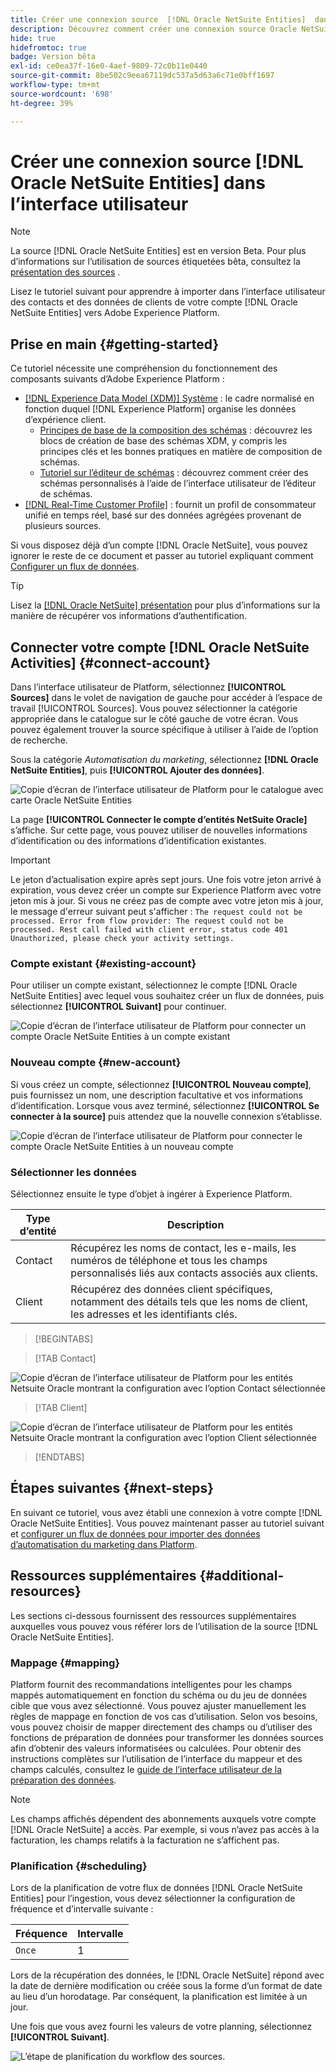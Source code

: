 ```yaml
---
title: Créer une connexion source  [!DNL Oracle NetSuite Entities]  dans l’interface utilisateur
description: Découvrez comment créer une connexion source Oracle NetSuite Entities à l’aide de l’interface utilisateur de Adobe Experience Platform.
hide: true
hidefromtoc: true
badge: Version bêta
exl-id: ce0ea37f-16e0-4aef-9809-72c0b11e0440
source-git-commit: 8be502c9eea67119dc537a5d63a6c71e0bff1697
workflow-type: tm+mt
source-wordcount: '698'
ht-degree: 39%

---
```


# Créer une connexion source [!DNL Oracle NetSuite Entities] dans l’interface utilisateur

>[!NOTE]
>
>La source [!DNL Oracle NetSuite Entities] est en version Beta. Pour plus d’informations sur l’utilisation de sources étiquetées bêta, consultez la [présentation des sources](../../../../home.md#terms-and-conditions) .

Lisez le tutoriel suivant pour apprendre à importer dans l’interface utilisateur des contacts et des données de clients de votre compte [!DNL Oracle NetSuite Entities] vers Adobe Experience Platform.

## Prise en main {#getting-started}

Ce tutoriel nécessite une compréhension du fonctionnement des composants suivants d’Adobe Experience Platform : 

* [[!DNL Experience Data Model (XDM)] Système](../../../../../xdm/home.md) : le cadre normalisé en fonction duquel [!DNL Experience Platform] organise les données d’expérience client.
   * [Principes de base de la composition des schémas](../../../../../xdm/schema/composition.md) : découvrez les blocs de création de base des schémas XDM, y compris les principes clés et les bonnes pratiques en matière de composition de schémas.
   * [Tutoriel sur l’éditeur de schémas](../../../../../xdm/tutorials/create-schema-ui.md) : découvrez comment créer des schémas personnalisés à l’aide de l’interface utilisateur de l’éditeur de schémas.
* [[!DNL Real-Time Customer Profile]](../../../../../profile/home.md) : fournit un profil de consommateur unifié en temps réel, basé sur des données agrégées provenant de plusieurs sources.

Si vous disposez déjà d’un compte [!DNL Oracle NetSuite], vous pouvez ignorer le reste de ce document et passer au tutoriel expliquant comment [Configurer un flux de données](../../dataflow/marketing-automation.md).

>[!TIP]
>
>Lisez la [[!DNL Oracle NetSuite] présentation](../../../../connectors/marketing-automation/oracle-netsuite.md) pour plus d’informations sur la manière de récupérer vos informations d’authentification.

## Connecter votre compte [!DNL Oracle NetSuite Activities] {#connect-account}

Dans l’interface utilisateur de Platform, sélectionnez **[!UICONTROL Sources]** dans le volet de navigation de gauche pour accéder à l’espace de travail [!UICONTROL Sources]. Vous pouvez sélectionner la catégorie appropriée dans le catalogue sur le côté gauche de votre écran. Vous pouvez également trouver la source spécifique à utiliser à l’aide de l’option de recherche.

Sous la catégorie *Automatisation du marketing*, sélectionnez **[!DNL Oracle NetSuite Entities]**, puis **[!UICONTROL Ajouter des données]**.

![ Copie d’écran de l’interface utilisateur de Platform pour le catalogue avec carte Oracle NetSuite Entities](../../../../images/tutorials/create/marketing-automation/oracle-netsuite-entities/catalog-card.png)

La page **[!UICONTROL Connecter le compte d’entités NetSuite Oracle]** s’affiche. Sur cette page, vous pouvez utiliser de nouvelles informations d’identification ou des informations d’identification existantes.

>[!IMPORTANT]
>
>Le jeton d’actualisation expire après sept jours. Une fois votre jeton arrivé à expiration, vous devez créer un compte sur Experience Platform avec votre jeton mis à jour. Si vous ne créez pas de compte avec votre jeton mis à jour, le message d&#39;erreur suivant peut s&#39;afficher : `The request could not be processed. Error from flow provider: The request could not be processed. Rest call failed with client error, status code 401 Unauthorized, please check your activity settings.`

### Compte existant {#existing-account}

Pour utiliser un compte existant, sélectionnez le compte [!DNL Oracle NetSuite Entities] avec lequel vous souhaitez créer un flux de données, puis sélectionnez **[!UICONTROL Suivant]** pour continuer.

![ Copie d’écran de l’interface utilisateur de Platform pour connecter un compte Oracle NetSuite Entities à un compte existant ](../../../../images/tutorials/create/marketing-automation/oracle-netsuite-entities/existing.png)

### Nouveau compte {#new-account}

Si vous créez un compte, sélectionnez **[!UICONTROL Nouveau compte]**, puis fournissez un nom, une description facultative et vos informations d’identification. Lorsque vous avez terminé, sélectionnez **[!UICONTROL Se connecter à la source]** puis attendez que la nouvelle connexion s’établisse.

![ Copie d’écran de l’interface utilisateur de Platform pour connecter le compte Oracle NetSuite Entities à un nouveau compte ](../../../../images/tutorials/create/marketing-automation/oracle-netsuite-entities/new.png)

### Sélectionner les données

Sélectionnez ensuite le type d’objet à ingérer à Experience Platform.

| Type d’entité | Description |
| --- | --- |
| Contact | Récupérez les noms de contact, les e-mails, les numéros de téléphone et tous les champs personnalisés liés aux contacts associés aux clients. |
| Client | Récupérez des données client spécifiques, notamment des détails tels que les noms de client, les adresses et les identifiants clés. |

>[!BEGINTABS]

>[!TAB Contact]

![ Copie d’écran de l’interface utilisateur de Platform pour les entités Netsuite Oracle montrant la configuration avec l’option Contact sélectionnée](../../../../images/tutorials/create/marketing-automation/oracle-netsuite-entities/select-data-contact.png)

>[!TAB Client]

![ Copie d’écran de l’interface utilisateur de Platform pour les entités Netsuite Oracle montrant la configuration avec l’option Client sélectionnée](../../../../images/tutorials/create/marketing-automation/oracle-netsuite-entities/select-data-customer.png)

>[!ENDTABS]

## Étapes suivantes {#next-steps}

En suivant ce tutoriel, vous avez établi une connexion à votre compte [!DNL Oracle NetSuite Entities]. Vous pouvez maintenant passer au tutoriel suivant et [configurer un flux de données pour importer des données d’automatisation du marketing dans Platform](../../dataflow/marketing-automation.md).

## Ressources supplémentaires {#additional-resources}

Les sections ci-dessous fournissent des ressources supplémentaires auxquelles vous pouvez vous référer lors de l’utilisation de la source [!DNL Oracle NetSuite Entities].

### Mappage {#mapping}

Platform fournit des recommandations intelligentes pour les champs mappés automatiquement en fonction du schéma ou du jeu de données cible que vous avez sélectionné. Vous pouvez ajuster manuellement les règles de mappage en fonction de vos cas d’utilisation. Selon vos besoins, vous pouvez choisir de mapper directement des champs ou d’utiliser des fonctions de préparation de données pour transformer les données sources afin d’obtenir des valeurs informatisées ou calculées. Pour obtenir des instructions complètes sur l’utilisation de l’interface du mappeur et des champs calculés, consultez le [guide de l’interface utilisateur de la préparation des données](../../../../../data-prep/ui/mapping.md).

>[!NOTE]
>
>Les champs affichés dépendent des abonnements auxquels votre compte [!DNL Oracle NetSuite] a accès. Par exemple, si vous n’avez pas accès à la facturation, les champs relatifs à la facturation ne s’affichent pas.

### Planification {#scheduling}

Lors de la planification de votre flux de données [!DNL Oracle NetSuite Entities] pour l’ingestion, vous devez sélectionner la configuration de fréquence et d’intervalle suivante :

| Fréquence | Intervalle |
| --- | --- |
| `Once` | 1 |

Lors de la récupération des données, le [!DNL Oracle NetSuite] répond avec la date de dernière modification ou créée sous la forme d’un format de date au lieu d’un horodatage. Par conséquent, la planification est limitée à un jour.

Une fois que vous avez fourni les valeurs de votre planning, sélectionnez **[!UICONTROL Suivant]**.

![L’étape de planification du workflow des sources.](../../../../images/tutorials/create/marketing-automation/oracle-netsuite-entities/scheduling.png)
